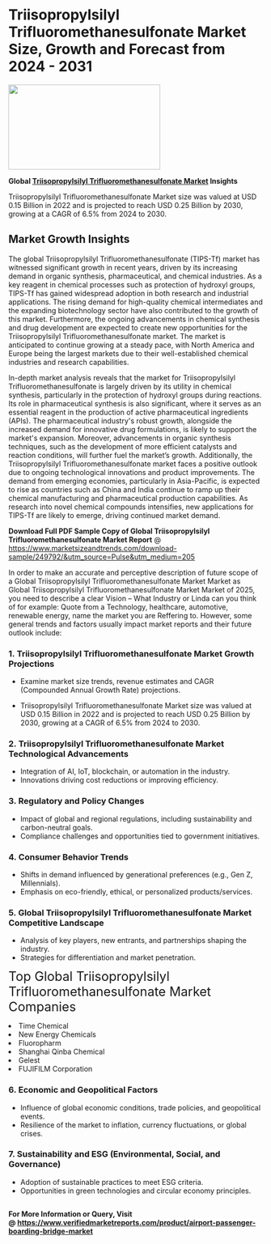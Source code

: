 <H1>Triisopropylsilyl Trifluoromethanesulfonate Market Size, Growth and Forecast from 2024 - 2031</H1><img class="aligncenter size-medium wp-image-584254" src="https://thirdeyenews.in/wp-content/uploads/2024/09/Global-Market-Research-300x168.jpeg" alt="" width="300" height="168" /><p><strong>Global&nbsp;<a href="https://www.marketsizeandtrends.com/download-sample/249792/&amp;utm_source=Pulse&amp;utm_medium=205">Triisopropylsilyl Trifluoromethanesulfonate Market</a> Insights</strong></p><p>Triisopropylsilyl Trifluoromethanesulfonate Market size was valued at USD 0.15 Billion in 2022 and is projected to reach USD 0.25 Billion by 2030, growing at a CAGR of 6.5% from 2024 to 2030.</p><p><h2>Market Growth Insights</h2> <p>The global Triisopropylsilyl Trifluoromethanesulfonate (TIPS-Tf) market has witnessed significant growth in recent years, driven by its increasing demand in organic synthesis, pharmaceutical, and chemical industries. As a key reagent in chemical processes such as protection of hydroxyl groups, TIPS-Tf has gained widespread adoption in both research and industrial applications. The rising demand for high-quality chemical intermediates and the expanding biotechnology sector have also contributed to the growth of this market. Furthermore, the ongoing advancements in chemical synthesis and drug development are expected to create new opportunities for the Triisopropylsilyl Trifluoromethanesulfonate market. The market is anticipated to continue growing at a steady pace, with North America and Europe being the largest markets due to their well-established chemical industries and research capabilities. </p> <p>In-depth market analysis reveals that the market for Triisopropylsilyl Trifluoromethanesulfonate is largely driven by its utility in chemical synthesis, particularly in the protection of hydroxyl groups during reactions. Its role in pharmaceutical synthesis is also significant, where it serves as an essential reagent in the production of active pharmaceutical ingredients (APIs). The pharmaceutical industry's robust growth, alongside the increased demand for innovative drug formulations, is likely to support the market's expansion. Moreover, advancements in organic synthesis techniques, such as the development of more efficient catalysts and reaction conditions, will further fuel the market’s growth. Additionally, the Triisopropylsilyl Trifluoromethanesulfonate market faces a positive outlook due to ongoing technological innovations and product improvements. The demand from emerging economies, particularly in Asia-Pacific, is expected to rise as countries such as China and India continue to ramp up their chemical manufacturing and pharmaceutical production capabilities. As research into novel chemical compounds intensifies, new applications for TIPS-Tf are likely to emerge, driving continued market demand. </p><p><span class=""><strong>Download Full PDF Sample Copy of Global Triisopropylsilyl Trifluoromethanesulfonate Market Report</strong> @ <a href="https://www.marketsizeandtrends.com/download-sample/249792/&amp;utm_source=Pulse&amp;utm_medium=205" target="_blank">https://www.marketsizeandtrends.com/download-sample/249792/&amp;utm_source=Pulse&amp;utm_medium=205</a></span></p><p>In order to make an accurate and perceptive description of future scope of a Global&nbsp;Triisopropylsilyl Trifluoromethanesulfonate Market Market as Global&nbsp;Triisopropylsilyl Trifluoromethanesulfonate Market Market of 2025, you need to describe a clear Vision &ndash; What Industry or Linda can you think of for example: Quote from a Technology, healthcare, automotive, renewable energy, name the market you are Reffering to. However, some general trends and factors usually impact market reports and their future outlook include:</p><h3>1.&nbsp;<strong>Triisopropylsilyl Trifluoromethanesulfonate Market Growth Projections</strong></h3><ul><li>Examine market size trends, revenue estimates and CAGR (Compounded Annual Growth Rate) projections.</li><li><p>Triisopropylsilyl Trifluoromethanesulfonate Market size was valued at USD 0.15 Billion in 2022 and is projected to reach USD 0.25 Billion by 2030, growing at a CAGR of 6.5% from 2024 to 2030.</p></li></ul><h3>2.&nbsp;<strong>Triisopropylsilyl Trifluoromethanesulfonate Market Technological Advancements</strong></h3><ul><li>Integration of AI, IoT, blockchain, or automation in the industry.</li><li>Innovations driving cost reductions or improving efficiency.</li></ul><h3>3.&nbsp;<strong>Regulatory and Policy Changes</strong></h3><ul><li>Impact of global and regional regulations, including sustainability and carbon-neutral goals.</li><li>Compliance challenges and opportunities tied to government initiatives.</li></ul><h3>4.&nbsp;<strong>Consumer Behavior Trends</strong></h3><ul><li>Shifts in demand influenced by generational preferences (e.g., Gen Z, Millennials).</li><li>Emphasis on eco-friendly, ethical, or personalized products/services.</li></ul><h3>5.&nbsp;<strong>Global Triisopropylsilyl Trifluoromethanesulfonate Market Competitive Landscape</strong></h3><ul><li>Analysis of key players, new entrants, and partnerships shaping the industry.</li><li>Strategies for differentiation and market penetration.</li></ul><p data-pm-slice="1 1 []"><span style="color: inherit; font-family: inherit; font-size: 25px;">Top Global Triisopropylsilyl Trifluoromethanesulfonate Market Companies</span></p><div class="" data-test-id=""><p><li>Time Chemical</li><li> New Energy Chemicals</li><li> Fluoropharm</li><li> Shanghai Qinba Chemical</li><li> Gelest</li><li> FUJIFILM Corporation</li></p></div><h3>6.&nbsp;<strong>Economic and Geopolitical Factors</strong></h3><ul><li>Influence of global economic conditions, trade policies, and geopolitical events.</li><li>Resilience of the market to inflation, currency fluctuations, or global crises.</li></ul><h3>7.&nbsp;<strong>Sustainability and ESG (Environmental, Social, and Governance)</strong></h3><ul><li>Adoption of sustainable practices to meet ESG criteria.</li><li>Opportunities in green technologies and circular economy principles.</li></ul><h2><strong style="font-size: 14px;">For More Information or Query, Visit @&nbsp;</strong><a style="background-color: #ffffff; font-size: 14px;" href="https://www.marketsizeandtrends.com/report/triisopropylsilyl-trifluoromethanesulfonate-market/" target="_blank">https://www.verifiedmarketreports.com/product/airport-passenger-boarding-bridge-market</a></h2>
